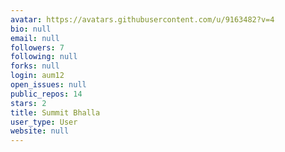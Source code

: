 ```yaml
---
avatar: https://avatars.githubusercontent.com/u/9163482?v=4
bio: null
email: null
followers: 7
following: null
forks: null
login: aum12
open_issues: null
public_repos: 14
stars: 2
title: Summit Bhalla
user_type: User
website: null
---
```

